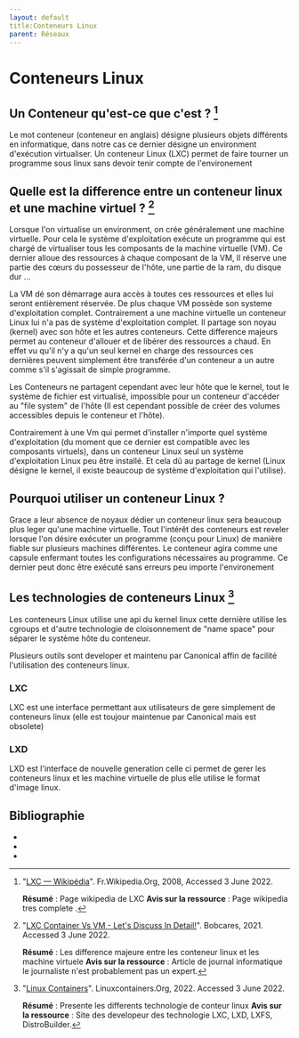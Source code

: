 ```yaml
---
layout: default
title:Conteneurs Linux
parent: Réseaux
---
```

# Conteneurs Linux

## Un Conteneur qu'est-ce que c'est ? [^1]
Le mot conteneur (conteneur en anglais) désigne plusieurs objets différents en informatique, dans notre cas ce dernier désigne un 
environment d'exécution virtualiser. Un conteneur Linux (LXC) permet de faire tourner un programme sous linux sans devoir
tenir compte de l'environement

## Quelle est la difference entre un conteneur linux et une machine virtuel ? [^2]
Lorsque l'on virtualise un environment, on crée généralement une machine virtuelle. Pour cela le système d'exploitation
exécute un programme qui est chargé de virtualiser tous les composants de la machine virtuelle (VM). Ce dernier alloue des 
ressources à chaque composant de la VM, Il réserve une partie des cœurs du possesseur de l'hôte, une partie de la ram,
du disque dur ...  

La VM dé son démarrage aura accès à toutes ces ressources et elles lui seront entièrement réservée. De plus chaque VM 
possède son systeme d'exploitation complet.
Contrairement a une machine virtuelle un conteneur Linux lui n'a pas de système d'exploitation complet. Il partage son 
noyau (kernel) avec son hôte et les autres conteneurs. Cette difference majeurs permet au conteneur d'allouer et de libérer 
des ressources a chaud. En effet vu qu'il n'y a qu'un seul kernel en charge des ressources ces dernières peuvent simplement 
être transférée d'un conteneur a un autre comme s'il s'agissait de simple programme.


Les Conteneurs ne partagent cependant avec leur hôte que le kernel, tout le système de fichier est virtualisé, impossible pour un conteneur 
d'accéder au "file system" de l'hôte (Il est cependant possible de créer des volumes accessibles depuis le conteneur et l'hôte).

Contrairement à une Vm qui permet d'installer n'importe quel système d'exploitation (du moment que ce dernier est compatible
avec les composants virtuels), dans un conteneur Linux seul un système d'exploitation Linux peu être installé. 
Et cela dû au partage de kernel (Linux désigne le kernel, il existe beaucoup de système d'exploitation qui l'utilise).

## Pourquoi utiliser un conteneur Linux ? 
Grace a leur absence de noyaux dédier un conteneur linux sera beaucoup plus leger qu'une machine virtuelle.
Tout l'intérêt des conteneurs est reveler lorsque l'on désire exécuter un programme (conçu pour Linux) de manière fiable sur plusieurs 
machines différentes.
Le conteneur agira comme une capsule enfermant toutes les configurations nécessaires au programme. 
Ce dernier peut donc être exécuté sans erreurs peu importe l'environement

## Les technologies de conteneurs Linux [^3]

Les conteneurs Linux utilise une api du kernel linux cette dernière utilise les cgroups et d'autre technologie de 
cloisonnement de "name space" pour séparer le système hôte du conteneur.  

Plusieurs outils sont developer et maintenu par Canonical affin de facilité l'utilisation des conteneurs linux. 

### LXC
LXC est une interface permettant aux utilisateurs de gere simplement de conteneurs linux (elle est toujour maintenue par 
Canonical mais est obsolete)

### LXD
LXD est l'interface de nouvelle generation celle ci permet de gerer les conteneurs linux et les machine virtuelle de plus
elle utilise le format d'image linux. 

## Bibliographie

* [^1]: "[LXC — Wikipédia](https://fr.wikipedia.org/w/index.php?title=LXC&oldid=184410394)". Fr.Wikipedia.Org, 2008, Accessed 3 June 2022.

       **Résumé** : Page wikipedia de LXC 
       **Avis sur la ressource** : Page wikipedia tres complete . 

* [^2]: "[LXC Container Vs VM - Let's Discuss In Detail!](https://bobcares.com/blog/lxc-container-vs-vm/)". Bobcares, 2021. Accessed 3 June 2022.  
       
       **Résumé** : Les difference majeure entre les conteneur linux et les machine virtuele
       **Avis sur la ressource** : Article de journal informatique le journaliste n'est probablement pas un expert. 

* [^3]: "[Linux Containers](https://linuxcontainers.org/)". Linuxcontainers.Org, 2022. Accessed 3 June 2022.

       **Résumé** : Presente les differents technologie de conteur linux
       **Avis sur la ressource** : Site des developeur des technologie LXC, LXD, LXFS, DistroBuilder. 